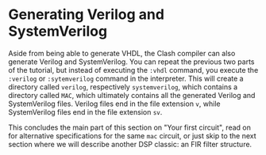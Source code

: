 # Generating Verilog and SystemVerilog

Aside from being able to generate VHDL, the Clash compiler can also generate Verilog and SystemVerilog.
You can repeat the previous two parts of the tutorial, but instead of executing the `:vhdl` command, you execute the `:verilog` or `:sytemverilog` command in the interpreter.
This will create a directory called `verilog`, respectively `systemverilog`, which contains a directory called `MAC`, which ultimately contains all the generated Verilog and SystemVerilog files.
Verilog files end in the file extension `v`, while SystemVerilog files end in the file extension `sv`.

This concludes the main part of this section on "Your first circuit", read on for alternative specifications for the same `mac` circuit, or just skip to the next section where we will describe another DSP classic: an FIR filter structure.

